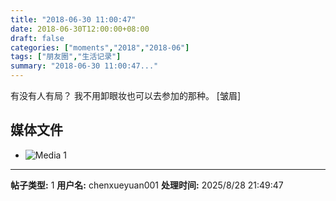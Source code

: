```yaml
---
title: "2018-06-30 11:00:47"
date: 2018-06-30T12:00:00+08:00
draft: false
categories: ["moments","2018","2018-06"]
tags: ["朋友圈","生活记录"]
summary: "2018-06-30 11:00:47..."
---
```


有没有人有局？
我不用卸眼妆也可以去参加的那种。
[皱眉]

## 媒体文件

- ![Media 1](/Moments/photos/2018-06-30/201806301100470.jpg)

---

**帖子类型:** 1
**用户名:** chenxueyuan001
**处理时间:** 2025/8/28 21:49:47